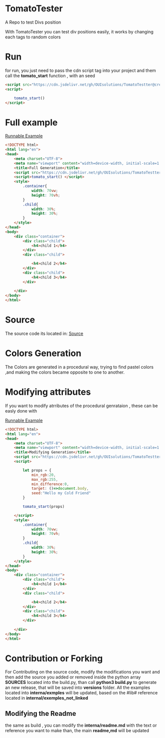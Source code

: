 # TomatoTester
A Repo to test Divs position

With TomatoTester you can test div positions easily,
it works by changing each tags to random colors


# Run 
for run, you just need to pass the cdn script tag into your project 
and them call the **tomato_start** function , with an seed

```html
<script src="https://cdn.jsdelivr.net/gh/OUIsolutions/TomatoTestter@creating-pros/versions/TomatoTestter_v0.960.js"></script>
<script>

    tomato_start()
</script>
```

# Full example
[Runnable Example](https://ouisolutions.github.io/TomatoTestter/internal/exemples/full.html)
```html
<!DOCTYPE html>
<html lang="en">
<head>
    <meta charset="UTF-8">
    <meta name="viewport" content="width=device-width, initial-scale=1.0">
    <title>Full Generation</title>
    <script src="https://cdn.jsdelivr.net/gh/OUIsolutions/TomatoTestter@creating-pros/versions/TomatoTestter_v0.960.js"></script>
    <script>tomato_start() </script>
    <style>
        .container{
            width: 70vw;
            height: 70vh;
        }
        .child{
            width: 30%;
            height: 30%;
        }
    </style>
</head>
<body>
    <div class="container">
        <div class="child">
            <h4>child 1</h4>
        </div>
        <div class="child">

            <h4>child 2</h4>
        </div>
        <div class="child">
            <h4>child 3</h4>
        </div>
   
    </div>
</body>
</html>
```

# Source 
The source code its located in:
[Source](https://github.com/OUIsolutions/TomatoTestter)

# Colors Generation
The Colors are generated in a procedural way, trying to find pastel colors ,and making the 
colors became opposite to one to another.

# Modifying attributes
If you want to modify atrributes of the procedural genrataion , these can be easly done 
with

[Runnable Example](https://ouisolutions.github.io/TomatoTestter/internal/exemples/modifying.html)

```html
<!DOCTYPE html>
<html lang="en">
<head>
    <meta charset="UTF-8">
    <meta name="viewport" content="width=device-width, initial-scale=1.0">
    <title>Modifying Generation</title>
    <script src="https://cdn.jsdelivr.net/gh/OUIsolutions/TomatoTestter@creating-pros/versions/TomatoTestter_v0.960.js"></script>
    <script>

        let props = {
            min_rgb:20,
            max_rgb:255,
            min_difference:0,
            target: ()=>document.body,
            seed:"Hello my Cold Friend"
        }

        tomato_start(props)

    </script>
    <style>
        .container{
            width: 70vw;
            height: 70vh;
        }
        .child{
            width: 30%;
            height: 30%;
        }
    </style>
</head>
<body>
    <div class="container">
        <div class="child">
            <h4>child 1</h4>
        </div>
        <div class="child">

            <h4>child 2</h4>
        </div>
        <div class="child">
            <h4>child 3</h4>
        </div>
   
    </div>
</body>
</html>
```

# Contribution or Forking

For Contributing on the source code, modify the modifications you want and then
add the source you added or removed inside the python array **SOURCES** located into 
the build.py, than call **python3 build.py** to generate an  new release, that will be saved 
into **versions** folder.
All the examples located into **interna/exmples** will be updated, based on the #lib# reference
located in **internal/exemples_not_linked** 

## Modifying the Readme 
the same as build , you can modify the **interna/readme.md** with the text or reference you want to make
than, the main **readme,md** will be updated
